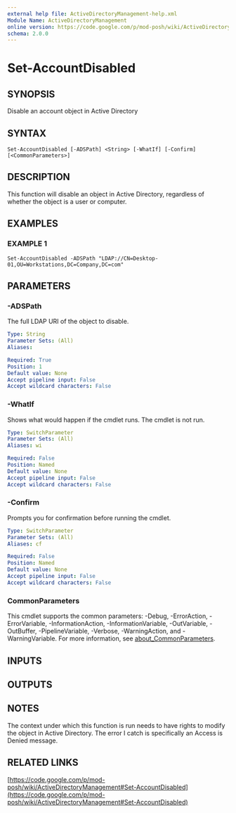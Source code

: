 ```yaml
---
external help file: ActiveDirectoryManagement-help.xml
Module Name: ActiveDirectoryManagement
online version: https://code.google.com/p/mod-posh/wiki/ActiveDirectoryManagement#Set-AccountDisabled
schema: 2.0.0
---
```


# Set-AccountDisabled

## SYNOPSIS
Disable an account object in Active Directory

## SYNTAX

```
Set-AccountDisabled [-ADSPath] <String> [-WhatIf] [-Confirm] [<CommonParameters>]
```

## DESCRIPTION
This function will disable an object in Active Directory, regardless of whether the object
is a user or computer.

## EXAMPLES

### EXAMPLE 1
```
Set-AccountDisabled -ADSPath "LDAP://CN=Desktop-01,OU=Workstations,DC=Company,DC=com"
```

## PARAMETERS

### -ADSPath
The full LDAP URI of the object to disable.

```yaml
Type: String
Parameter Sets: (All)
Aliases:

Required: True
Position: 1
Default value: None
Accept pipeline input: False
Accept wildcard characters: False
```

### -WhatIf
Shows what would happen if the cmdlet runs.
The cmdlet is not run.

```yaml
Type: SwitchParameter
Parameter Sets: (All)
Aliases: wi

Required: False
Position: Named
Default value: None
Accept pipeline input: False
Accept wildcard characters: False
```

### -Confirm
Prompts you for confirmation before running the cmdlet.

```yaml
Type: SwitchParameter
Parameter Sets: (All)
Aliases: cf

Required: False
Position: Named
Default value: None
Accept pipeline input: False
Accept wildcard characters: False
```

### CommonParameters
This cmdlet supports the common parameters: -Debug, -ErrorAction, -ErrorVariable, -InformationAction, -InformationVariable, -OutVariable, -OutBuffer, -PipelineVariable, -Verbose, -WarningAction, and -WarningVariable. For more information, see [about_CommonParameters](http://go.microsoft.com/fwlink/?LinkID=113216).

## INPUTS

## OUTPUTS

## NOTES
The context under which this function is run needs to have rights to modify the object in
Active Directory.
The error I catch is specifically an Access is Denied message.

## RELATED LINKS

[https://code.google.com/p/mod-posh/wiki/ActiveDirectoryManagement#Set-AccountDisabled](https://code.google.com/p/mod-posh/wiki/ActiveDirectoryManagement#Set-AccountDisabled)

